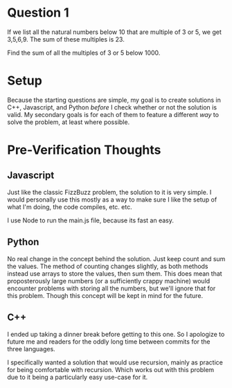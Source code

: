 # Question 1

If we list all the natural numbers below 10 that are multiple of 3 or 5, we get 3,5,6,9. The sum of these multiples is 23.

Find the sum of all the multiples of 3 or 5 below 1000.

# Setup

Because the starting questions are simple, my goal is to create solutions in C++, Javascript, and Python _before_ I check whether or not the solution is valid. My secondary goals is for each of them to feature a different _way_ to solve the problem, at least where possible.

# Pre-Verification Thoughts

## Javascript

Just like the classic FizzBuzz problem, the solution to it is very simple. I would personally use this mostly as a way to make sure I like the setup of what I'm doing, the code compiles, etc. etc.

I use Node to run the main.js file, because its fast an easy.

## Python

No real change in the concept behind the solution. Just keep count and sum the values. The method of counting changes slightly, as both methods instead use arrays to store the values, then sum them. This does mean that proposterously large numbers (or a sufficiently crappy machine) would encounter problems with storing all the numbers, but we'll ignore that for this problem. Though this concept will be kept in mind for the future.

## C++

I ended up taking a dinner break before getting to this one. So I apologize to future me and readers for the oddly long time between commits for the three languages.

I specifically wanted a solution that would use recursion, mainly as practice for being comfortable with recursion. Which works out with this problem due to it being a particularly easy use-case for it.
